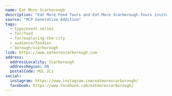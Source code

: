 ```yaml
---
name: Eat More Scarborough
description: "Eat More Food Tours and Eat More Scarborough Tours invites you to explore the rich, multicultural food scene of Toronto – the world's most diverse city! Our guided, interactive tours are more than just a chance to eat—they're an experience that blends incredible flavours with the stories behind them. Each tour combines food tastings with cultural insights: the history behind the dishes, the journeys of the entrepreneurs who make them, and the role food plays in shaping the community."
source: "MCP Generative Addition"
tags:
  - type/event-series
  - for/food
  - for/exploring-the-city
  - audience/foodies
  - borough/scarborough
link: https://www.eatmorescarborough.com
address:
  addressLocality: Scarborough
  addressRegion: ON
  postalCode: M1L 2L1
social:
  instagram: https://www.instagram.com/eatmorescarborough/
  facebook: https://www.facebook.com/eatmorescarborough/
---
```

